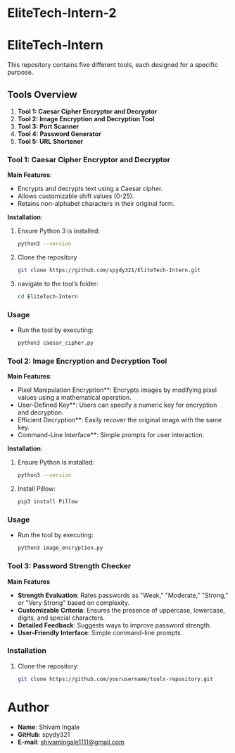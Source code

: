 # EliteTech-Intern-2
# EliteTech-Intern

This repository contains five different tools, each designed for a specific purpose.

## Tools Overview

1. **Tool 1: Caesar Cipher Encryptor and Decryptor**
2. **Tool 2: Image Encryption and Decryption Tool**
3. **Tool 3: Port Scanner**
4. **Tool 4: Password Generator**
5. **Tool 5: URL Shortener**


### Tool 1: Caesar Cipher Encryptor and Decryptor

**Main Features**:
- Encrypts and decrypts text using a Caesar cipher.
- Allows customizable shift values (0-25).
- Retains non-alphabet characters in their original form.

**Installation**:
1. Ensure Python 3 is installed:
   ```bash
   python3 --version
   ```
2. Clone the repository
   ```bash
   git clone https://github.com/spydy321/EliteTech-Intern.git
   ```
3. navigate to the tool’s folder:  
   ```bash
   cd EliteTech-Intern
   ```

### Usage
-  Run the tool by executing:
   ```bash
   python3 caesar_cipher.py
   ```

### Tool 2: Image Encryption and Decryption Tool

**Main Features**:
- Pixel Manipulation Encryption**: Encrypts images by modifying pixel values using a mathematical operation.
- User-Defined Key**: Users can specify a numeric key for encryption and decryption.
- Efficient Decryption**: Easily recover the original image with the same key.
- Command-Line Interface**: Simple prompts for user interaction.

**Installation**:
1. Ensure Python is installed:
   ```bash
   python3 --version
   ```
2. Install Pillow:
   ```bash
   pip3 install Pillow
   ```

### Usage     
- Run the tool by executing:
  ```bash
  python3 image_encryption.py
  ```

### Tool 3: Password Strength Checker

**Main Features**
- **Strength Evaluation**: Rates passwords as "Weak," "Moderate," "Strong," or "Very Strong" based on complexity.
- **Customizable Criteria**: Ensures the presence of uppercase, lowercase, digits, and special characters.
- **Detailed Feedback**: Suggests ways to improve password strength.
- **User-Friendly Interface**: Simple command-line prompts.

### Installation
1. Clone the repository:
   ```bash
   git clone https://github.com/yourusername/tools-repository.git
# Author
- **Name**: Shivam Ingale
- **GitHub**: spydy321
- **E-mail**: shivamingale1111@gmail.com
